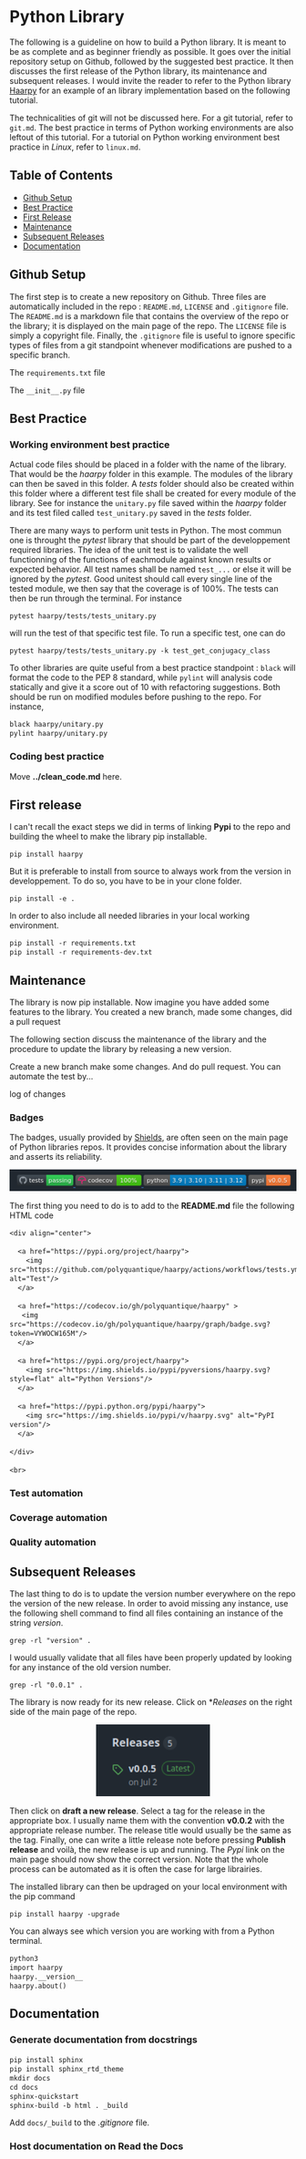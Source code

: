 # Python Library
The following is a guideline on how to build a Python library. It is meant to be as complete and as beginner friendly as possible.
It goes over the initial repository setup on Github, followed by the suggested best practice. It then discusses the first release of the Python library, its maintenance and subsequent releases. I would invite the reader to refer to the Python library [Haarpy](https://github.com/polyquantique/haarpy) for an example of an library implementation based on the following tutorial.

The technicalities of git will not be discussed here. For a git tutorial, refer to `git.md`. The best practice in terms of Python working environments are also leftout of this tutorial. For a tutorial on Python working environment best practice in *Linux*, refer to `linux.md`.

## Table of Contents
- [Github Setup](#github-setup)
- [Best Practice](#best-practice)
- [First Release](#first-release)
- [Maintenance](#maintenance)
- [Subsequent Releases](#subsequent-releases)
- [Documentation](#documentation)

## Github Setup
The first step is to create a new repository on Github. Three files are automatically included in the repo : `README.md`, `LICENSE` and `.gitignore` file. The `README.md` is a markdown file that contains the overview of the repo or the library; it is displayed on the main page of the repo. The `LICENSE` file is simply a copyright file. Finally, the `.gitignore` file is useful to ignore specific types of files from a git standpoint whenever modifications are pushed to a specific branch.

The `requirements.txt` file

The `__init__.py` file

## Best Practice
### Working environment best practice
Actual code files should be placed in a folder with the name of the library. That would be the *haarpy* folder in this example. The modules of the library can then be saved in this folder. A *tests* folder should also be created within this folder where a different test file shall be created for every module of the library. See for instance the `unitary.py` file saved within the *haarpy* folder and its test filed called `test_unitary.py` saved in the *tests* folder.

There are many ways to perform unit tests in Python. The most commun one is throught the *pytest* library that should be part of the developpement required libraries. The idea of the unit test is to validate the well functionning of the functions of eachmodule against known results or expected behavior. All test names shall be named `test_...` or else it will be ignored by the *pytest*. Good unitest should call every single line of the tested module, we then say that the coverage is of 100%. The tests can then be run through the terminal. For instance
```
pytest haarpy/tests/tests_unitary.py
```
will run the test of that specific test file. To run a specific test, one can do
```
pytest haarpy/tests/tests_unitary.py -k test_get_conjugacy_class
```
To other libraries are quite useful from a best practice standpoint : `black` will format the code to the PEP 8 standard, while `pylint` will analysis code statically and give it a score out of 10 with refactoring suggestions. Both should be run on modified modules before pushing to the repo. For instance,
```
black haarpy/unitary.py
pylint haarpy/unitary.py
```

### Coding best practice
Move **../clean_code.md** here.

## First release
I can't recall the exact steps we did in terms of linking **Pypi** to the repo and building the wheel to make the library pip installable.

```
pip install haarpy
```
But it is preferable to install from source to always work from the version in developpement. To do so, you have to be in your clone folder.
```
pip install -e .
```
In order to also include all needed libraries in your local working environment.
```
pip install -r requirements.txt
pip install -r requirements-dev.txt
```
## Maintenance
The library is now pip installable. Now imagine you have added some features to the library. You created a new branch, made some changes, did a pull request 


The following section discuss the maintenance of the library and the procedure to update the library by releasing a new version.


Create a new branch make some changes. And do pull request. You can automate the test by...

log of changes
### Badges
The badges, usually provided by [Shields](https://shields.io/), are often seen on the main page of Python libraries repos. It provides concise information about the library and asserts its reliability.
<p align="center">
  <img src="figures/badges.png" alt="badges" title="badges">
</p>

The first thing you need to do is to add to the **README.md** file the following HTML code
```
<div align="center">

  <a href="https://pypi.org/project/haarpy">
    <img src="https://github.com/polyquantique/haarpy/actions/workflows/tests.yml/badge.svg" alt="Test"/>
  </a>

  <a href="https://codecov.io/gh/polyquantique/haarpy" > 
   <img src="https://codecov.io/gh/polyquantique/haarpy/graph/badge.svg?token=VYWOCW165M"/> 
  </a>

  <a href="https://pypi.org/project/haarpy">
    <img src="https://img.shields.io/pypi/pyversions/haarpy.svg?style=flat" alt="Python Versions"/>
  </a>

  <a href="https://pypi.python.org/pypi/haarpy">
    <img src="https://img.shields.io/pypi/v/haarpy.svg" alt="PyPI version"/>
  </a>

</div>

<br>
```

### Test automation

### Coverage automation

### Quality automation
## Subsequent Releases




The last thing to do is to update the version number everywhere on the repo the version of the new release. In order to avoid missing any instance, use the following shell command to find all files containing an instance of the string *version*.
```
grep -rl "version" .
```
I would usually validate that all files have been properly updated by looking for any instance of the old version number.
```
grep -rl "0.0.1" .
```
The library is now ready for its new release. Click on **Releases* on the right side of the main page of the repo.
<p align="center">
  <img src="figures/version.png" alt="version" title="version" width="200">
</p>

Then click on **draft a new release**. Select a tag for the release in the appropriate box. I usually name them with the convention **v0.0.2** with the appropriate release number. The release title would usually be the same as the tag. Finally, one can write a little release note before pressing **Publish release** and voilà, the new release is up and running. The *Pypi* link on the main page should now show the correct version. Note that the whole process can be automated as it is often the case for large librairies.

The installed library can then be updraged on your local environment with the pip command
```
pip install haarpy -upgrade
```
You can always see which version you are working with from a Python terminal.
```
python3
import haarpy
haarpy.__version__
haarpy.about()
```

## Documentation
### Generate documentation from docstrings
```
pip install sphinx
pip install sphinx_rtd_theme
mkdir docs
cd docs
sphinx-quickstart
sphinx-build -b html . _build
```
Add `docs/_build` to the *.gitignore* file.

### Host documentation on Read the Docs

